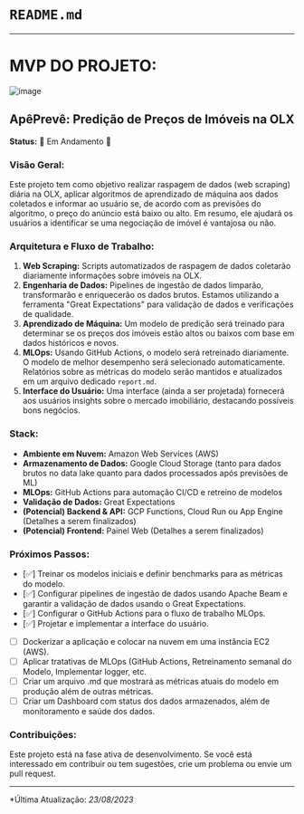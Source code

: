# `README.md`

---
# MVP DO PROJETO:

![image](https://github.com/Sampaio-Vitor/projeto_olx/assets/110466124/abfe3647-0d04-44f6-9558-d51a660809e2)


## **ApêPrevê: Predição de Preços de Imóveis na OLX**

**Status:** 🚧 Em Andamento 🚧

### **Visão Geral:**
Este projeto tem como objetivo realizar raspagem de dados (web scraping) diária na OLX, aplicar algoritmos de aprendizado de máquina aos dados coletados e informar ao usuário se, de acordo com as previsões do algoritmo, o preço do anúncio está baixo ou alto. Em resumo, ele ajudará os usuários a identificar se uma negociação de imóvel é vantajosa ou não.

### **Arquitetura e Fluxo de Trabalho:**
1. **Web Scraping:** Scripts automatizados de raspagem de dados coletarão diariamente informações sobre imóveis na OLX.
2. **Engenharia de Dados:** Pipelines de ingestão de dados limparão, transformarão e enriquecerão os dados brutos. Estamos utilizando a ferramenta "Great Expectations" para validação de dados e verificações de qualidade.
3. **Aprendizado de Máquina:** Um modelo de predição será treinado para determinar se os preços dos imóveis estão altos ou baixos com base em dados históricos e novos.
4. **MLOps:** Usando GitHub Actions, o modelo será retreinado diariamente. O modelo de melhor desempenho será selecionado automaticamente. Relatórios sobre as métricas do modelo serão mantidos e atualizados em um arquivo dedicado `report.md`.
5. **Interface do Usuário:** Uma interface (ainda a ser projetada) fornecerá aos usuários insights sobre o mercado imobiliário, destacando possíveis bons negócios.

### **Stack:**

- **Ambiente em Nuvem:** Amazon Web Services (AWS)
- **Armazenamento de Dados:** Google Cloud Storage (tanto para dados brutos no data lake quanto para dados processados após previsões de ML)
- **MLOps:** GitHub Actions para automação CI/CD e retreino de modelos
- **Validação de Dados:** Great Expectations
- **(Potencial) Backend & API:** GCP Functions, Cloud Run ou App Engine (Detalhes a serem finalizados)
- **(Potencial) Frontend:** Painel Web (Detalhes a serem finalizados)

### **Próximos Passos:**

- [✅] Treinar os modelos iniciais e definir benchmarks para as métricas do modelo.
- [✅] Configurar pipelines de ingestão de dados usando Apache Beam e garantir a validação de dados usando o Great Expectations.
- [✅] Configurar o GitHub Actions para o fluxo de trabalho MLOps.
- [✅] Projetar e implementar a interface do usuário.
- [ ] Dockerizar a aplicação e colocar na nuvem em uma instância EC2 (AWS).
- [ ] Aplicar tratativas de MLOps (GitHub Actions, Retreinamento semanal do Modelo, Implementar logger, etc.
- [ ] Criar um arquivo .md que mostrará as métricas atuais do modelo em produção além de outras métricas.
- [ ] Criar um Dashboard com status dos dados armazenados, além de monitoramento e saúde dos dados.

### **Contribuições:**

Este projeto está na fase ativa de desenvolvimento. Se você está interessado em contribuir ou tem sugestões, crie um problema ou envie um pull request.

---

*Última Atualização: *23/08/2023*


